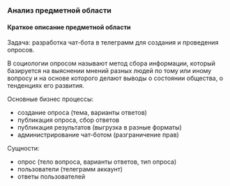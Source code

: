 ### Анализ предметной области
#### Краткое описание предметной области 
Задача: разработка чат-бота в телеграмм для создания и проведения опросов. 

В социологии опросом называют метод сбора информации, который базируется на выяснении мнений разных людей по тому или иному вопросу и на основе которого делают выводы о состоянии общества, о тенденциях его развития.

Основные бизнес процессы: 
- создание опроса (тема, варианты ответов)
- публикация опроса, сбор ответов
- публикация результатов (выгрузка в разные форматы)
- администрирование чат-ботом (разграничение прав)


Сущности:
- опрос (тело вопроса, варианты ответов, тип опроса)
- пользователи (телеграмм аккаунт)
- ответы пользователей